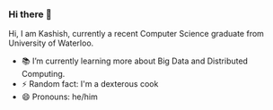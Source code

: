 ### Hi there 👋

Hi, I am Kashish, currently a recent Computer Science graduate from University of Waterloo.

- 📚 I’m currently learning more about Big Data and Distributed Computing.
- ⚡ Random fact: I'm a dexterous cook
- 😄 Pronouns: he/him
